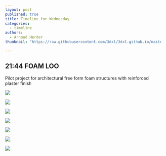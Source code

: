 ```yaml
---
layout: post
published: true
title: Timeline for Wednesday
categories:
  - timeline
authors:
  - Arnoud Herder
thumbnail: "https://raw.githubusercontent.com/3dxl/3dxl.github.io/master/photos/2014-05-28/00_img_20140524_162027770.mini.jpg"

---
```


## 21:44 FOAM LOO

Pilot project for architectural free form foam structures with reinforced plaster finish


![](https://raw.githubusercontent.com/3dxl/3dxl.github.io/master/photos/2014-05-28/00_img_20140524_162027770.midi.jpg)


![](https://raw.githubusercontent.com/3dxl/3dxl.github.io/master/photos/2014-05-28/01_img_20140525_204622860.midi.jpg)


![](https://raw.githubusercontent.com/3dxl/3dxl.github.io/master/photos/2014-05-28/02_img_20140525_205623624.midi.jpg)


![](https://raw.githubusercontent.com/3dxl/3dxl.github.io/master/photos/2014-05-28/03_img_20140525_205735782.midi.jpg)


![](https://raw.githubusercontent.com/3dxl/3dxl.github.io/master/photos/2014-05-28/04_img_20140525_205929847_hdr.midi.jpg)


![](https://raw.githubusercontent.com/3dxl/3dxl.github.io/master/photos/2014-05-28/05_img_20140525_210205047.midi.jpg)


![](https://raw.githubusercontent.com/3dxl/3dxl.github.io/master/photos/2014-05-28/06_img_20140525_210259512.midi.jpg)
